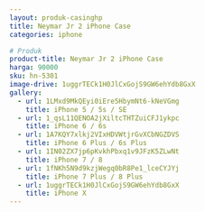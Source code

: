 ```yaml
---
layout: produk-casinghp
title: Neymar Jr 2 iPhone Case
categories: iphone

# Produk
product-title: Neymar Jr 2 iPhone Case
harga: 90000
sku: hn-5301
image-drive: 1uggrTECk1H0JlCxGojS9GW6ehYdb8GxX
gallery:
  - url: 1LMxd9MkQEyi0iEre5HbymNt6-kNeVGmg
    title: iPhone 5 / 5s / SE
  - url: 1_qsL11QENOA2jXiltcTHTZuiCFJ1ykpc
    title: iPhone 6 / 6s
  - url: 1A7KQY7xlkj2VIxHDVWtjrGvXCbNGZDVS
    title: iPhone 6 Plus / 6s Plus
  - url: 1IN02ZX7jp6pKvkhPbxq1v9JFzK5ZLwNt
    title: iPhone 7 / 8
  - url: 1fNKh5N9d9kzjWegq0bR8Pe1_lceCYJYj
    title: iPhone 7 Plus / 8 Plus
  - url: 1uggrTECk1H0JlCxGojS9GW6ehYdb8GxX
    title: iPhone X
---
```

